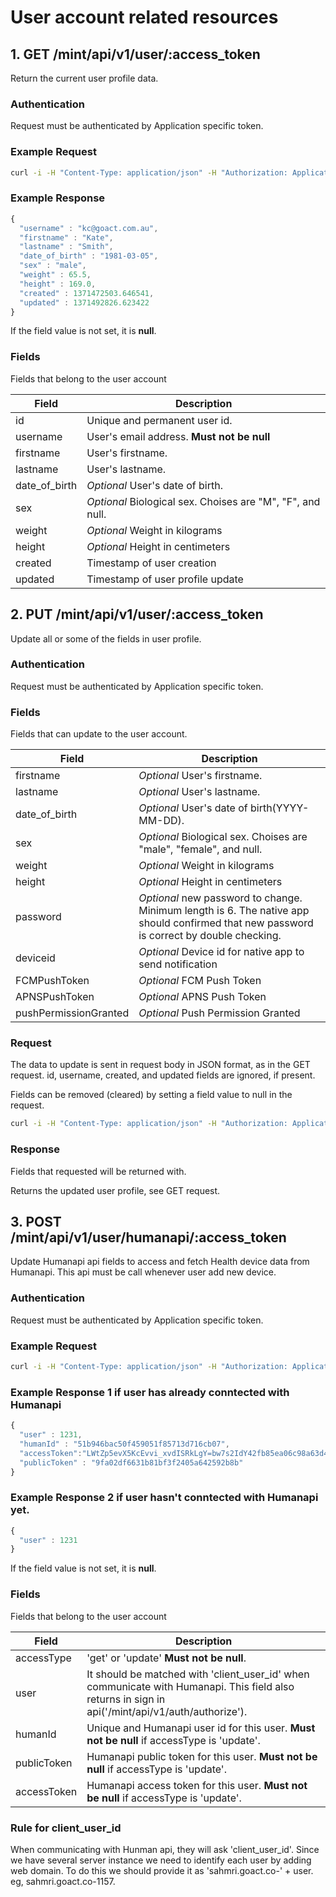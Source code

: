 # User account related resources
 
## 1. GET /mint/api/v1/user/:access_token

Return the current user profile data.

### Authentication

Request must be authenticated by Application specific token.

### Example Request

```sh
curl -i -H "Content-Type: application/json" -H "Authorization: ApplicationToken 1YotnFZsEjr1zCsicMWpAAFSa" -X GET  https://test.goact.co/mint/api/v1/user/dbd4bc88-7f44-4cd7-b9f6-06db922e36c2
```
### Example Response

```javascript
{ 
  "username" : "kc@goact.com.au",
  "firstname" : "Kate",
  "lastname" : "Smith",
  "date_of_birth" : "1981-03-05",
  "sex" : "male",
  "weight" : 65.5,
  "height" : 169.0, 
  "created" : 1371472503.646541,
  "updated" : 1371492826.623422
}
```

If the field value is not set, it is **null**.

### Fields

Fields that belong to the user account

Field | Description
---------|--------
id | Unique and permanent user id.
username | User's email address. **Must not be null**
firstname | User's firstname.
lastname | User's lastname.
date_of_birth | *Optional* User's date of birth.
sex | *Optional* Biological sex. Choises are "M", "F", and null.
weight | *Optional* Weight in kilograms
height | *Optional* Height in centimeters 
created | Timestamp of user creation
updated | Timestamp of user profile update


## 2. PUT /mint/api/v1/user/:access_token

Update all or some of the fields in user profile.

### Authentication

Request must be authenticated by Application specific token.


### Fields

Fields that can update to the user account.

Field | Description
---------|-------- 
firstname | *Optional* User's firstname.
lastname | *Optional* User's lastname.
date_of_birth | *Optional* User's date of birth(YYYY-MM-DD).
sex | *Optional* Biological sex. Choises are "male", "female", and null.
weight | *Optional* Weight in kilograms
height | *Optional* Height in centimeters  
password | *Optional* new password to change. Minimum length is 6. The native app should confirmed that new password is correct by double checking.     
deviceid | *Optional* Device id for native app to send notification   
FCMPushToken | *Optional* FCM Push Token  
APNSPushToken | *Optional* APNS Push Token   
pushPermissionGranted | *Optional* Push Permission Granted   

 
### Request

The data to update is sent in request body in JSON format, as in the GET
request. id, username, created, and updated fields are ignored, if present.

Fields can be removed (cleared) by setting a field value to null in the request.

```sh
curl -i -H "Content-Type: application/json" -H "Authorization: ApplicationToken 1YotnFZsEjr1zCsicMWpAAFSa" -X PUT -d '{"firstname":"Kate", "lastname":"Smith", "date_of_birth":"1981-03-05","sex":"male", "weight" : 65.5, "height" : 169.0, "password": "newpaswd!23", "deviceid" : "bk3RNwTe3H0:CI2k_HHwgIpoDKCIZvvDMExUdFQ3P" }' https://test.goact.co/mint/api/v1/user/dbd4bc88-7f44-4cd7-b9f6-06db922e36c2
```

### Response

Fields that requested will be returned with.

Returns the updated user profile, see GET request.





## 3. POST /mint/api/v1/user/humanapi/:access_token

Update Humanapi api fields to access and fetch Health device data from Humanapi.
This api must be call whenever user add new device.

### Authentication

Request must be authenticated by Application specific token.

### Example Request

```sh
curl -i -H "Content-Type: application/json" -H "Authorization: ApplicationToken 1YotnFZsEjr1zCsicMWpAAFSa" -X POST -d '{"accessType" : "update", "humanId":"51b946bac50f459051f85713d716cb07", "accessToken":"LWtZp5evX5KcEvvi_xvdISRkLgY=bw7s2IdY42fb85ea06c98a63d44c7a41fea208a8540a661f8ad9328c7915527c8c9d402234d1bb5c76efd98c126d098f16adf1aa5004fb865245112d24f4e3f3ecdb3d6874efba9c1e9954ceb2eaf85f531f624505cbdd0667e7af463a82de224004bb6475a6fa13a4b6308e702f592d5a6b104e", "publicToken" : "9fa02df6631b81bf3f2405a642592b8b" }'  https://test.goact.co/mint/api/v1/user/humanapi/dbd4bc88-7f44-4cd7-b9f6-06db922e36c2
```
### Example Response 1 if user has already conntected with Humanapi

```javascript
{ 
  "user" : 1231,
  "humanId" : "51b946bac50f459051f85713d716cb07",
  "accessToken":"LWtZp5evX5KcEvvi_xvdISRkLgY=bw7s2IdY42fb85ea06c98a63d44c7a41fea208a8540a661f8ad9328c7915527c8c9d402234d1bb5c76efd98c126d098f16adf1aa5004fb865245112d24f4e3f3ecdb3d6874efba9c1e9954ceb2eaf85f531f624505cbdd0667e7af463a82de224004bb6475a6fa13a4b6308e702f592d5a6b104e", 
  "publicToken" : "9fa02df6631b81bf3f2405a642592b8b"
}
```

### Example Response 2 if user hasn't conntected with Humanapi yet.

```javascript
{ 
  "user" : 1231
}
```

If the field value is not set, it is **null**.

### Fields

Fields that belong to the user account

Field | Description
---------|-------- 
accessType  | 'get' or 'update' **Must not be null**.
user        | It should be matched with 'client_user_id' when communicate with Humanapi. This field also returns in sign in api('/mint/api/v1/auth/authorize').
humanId     | Unique and Humanapi user id for this user. **Must not be null** if accessType is 'update'.
publicToken | Humanapi public token for this user. **Must not be null** if accessType is 'update'.
accessToken | Humanapi access token for this user. **Must not be null** if accessType is 'update'.


### Rule for client_user_id 
When communicating with Hunman api, they will ask 'client_user_id'.
Since we have several server instance we need to identify each user by adding web domain.
To do this we should provide it as 'sahmri.goact.co-' + user. eg, sahmri.goact.co-1157. 






